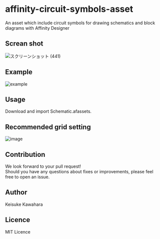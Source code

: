 # affinity-circuit-symbols-asset
An asset which include circuit symbols for drawing schematics and block diagrams with Affinity Designer

## Screan shot

![スクリーンショット (441)](https://user-images.githubusercontent.com/37934321/124695092-81396500-df1d-11eb-9ddc-9da4d8e44df7.png)

## Example

![example](https://user-images.githubusercontent.com/37934321/124695244-ca89b480-df1d-11eb-891d-9b5e19992d2d.png)

## Usage

Download and import Schematic.afassets.

## Recommended grid setting

![image](https://user-images.githubusercontent.com/37934321/124695508-42f07580-df1e-11eb-936a-b39596ae08c8.png)

## Contribution

We look forward to your pull request!  
Should you have any questions about fixes or improvements, please feel free to open an issue.

## Author

Keisuke Kawahara  

## Licence

MIT Licence
